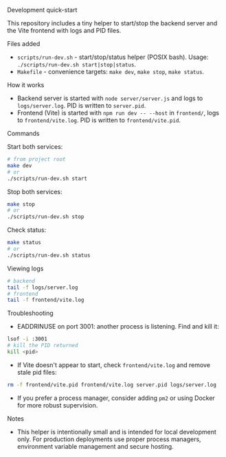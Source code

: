 Development quick-start

This repository includes a tiny helper to start/stop the backend server and the Vite frontend with logs and PID files.

Files added

- `scripts/run-dev.sh` - start/stop/status helper (POSIX bash). Usage: `./scripts/run-dev.sh start|stop|status`.
- `Makefile` - convenience targets: `make dev`, `make stop`, `make status`.

How it works

- Backend server is started with `node server/server.js` and logs to `logs/server.log`. PID is written to `server.pid`.
- Frontend (Vite) is started with `npm run dev -- --host` in `frontend/`, logs to `frontend/vite.log`. PID is written to `frontend/vite.pid`.

Commands

Start both services:

```bash
# from project root
make dev
# or
./scripts/run-dev.sh start
```

Stop both services:

```bash
make stop
# or
./scripts/run-dev.sh stop
```

Check status:

```bash
make status
# or
./scripts/run-dev.sh status
```

Viewing logs

```bash
# backend
tail -f logs/server.log
# frontend
tail -f frontend/vite.log
```

Troubleshooting

- EADDRINUSE on port 3001: another process is listening. Find and kill it:

```bash
lsof -i :3001
# kill the PID returned
kill <pid>
```

- If Vite doesn't appear to start, check `frontend/vite.log` and remove stale pid files:

```bash
rm -f frontend/vite.pid frontend/vite.log server.pid logs/server.log
```

- If you prefer a process manager, consider adding `pm2` or using Docker for more robust supervision.

Notes

- This helper is intentionally small and is intended for local development only. For production deployments use proper process managers, environment variable management and secure hosting.
